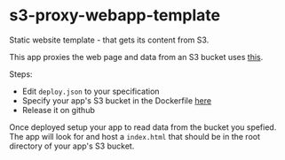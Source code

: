 # s3-proxy-webapp-template
Static website template - that gets its content from S3. 

This app proxies the web page and data from an S3 bucket uses [this](https://github.com/pottava/aws-s3-proxy).

Steps:
- Edit `deploy.json` to your specification
- Specify your app's S3 bucket in the Dockerfile [here](https://github.com/moj-analytical-services/s3-proxy-webapp-template/blob/master/Dockerfile#L6)
- Release it on github

Once deployed setup your app to read data from the bucket you spefied. The app will look for and host a `index.html` that should be in the root directory of your app's S3 bucket.
